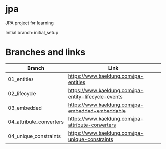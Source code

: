 # jpa
JPA project for learning

Initial branch: initial_setup

# Branches and links
|Branch|Link|
| --- | --- |
| 01_entities | https://www.baeldung.com/jpa-entities|
| 02_lifecycle | https://www.baeldung.com/jpa-entity-lifecycle-events |
| 03_embedded | https://www.baeldung.com/jpa-embedded-embeddable |
| 04_attribute_converters | https://www.baeldung.com/jpa-attribute-converters |
| 04_unique_constraints | https://www.baeldung.com/jpa-unique-constraints |
